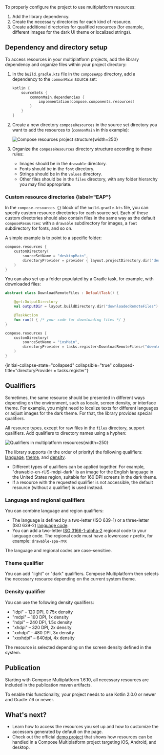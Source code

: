 [//]: # (title: Setup and configuration for multiplatform resources)

<toc-settings depth="3"/>

To properly configure the project to use multiplatform resources:

1. Add the library dependency.
2. Create the necessary directories for each kind of resource.
3. Create additional directories for qualified resources (for example, different images for the dark UI theme
    or localized strings).

## Dependency and directory setup

To access resources in your multiplatform projects, add the library dependency and organize files within your project directory:

1. In the `build.gradle.kts` file in the `composeApp` directory, add a dependency to the `commonMain` source set:

   ```kotlin
   kotlin {
       sourceSets {
           commonMain.dependencies {
               implementation(compose.components.resources)
           }
       }
   }
   ```

2. Create a new directory `composeResources` in the source set directory you want to add the resources to
   (`commonMain` in this example):

   ![Compose resources project structure](compose-resources-structure.png){width=250}

3. Organize the `composeResources` directory structure according to these rules:

   * Images should be in the `drawable` directory.
   * Fonts should be in the `font` directory.
   * Strings should be in the `values` directory.
   * Other files should be in the `files` directory, with any folder hierarchy you may find appropriate.

### Custom resource directories {label="EAP"}

In the `compose.resources {}` block of the `build.gradle.kts` file, you can specify custom resource directories for each source set.
Each of these custom directories should also contain files in the same way as the default `composeResources`: with a `drawable` subdirectory
for images, a `font` subdirectory for fonts, and so on.

A simple example is to point to a specific folder:

```kotlin
compose.resources {
    customDirectory(
        sourceSetName = "desktopMain",
        directoryProvider = provider { layout.projectDirectory.dir("desktopResources") }
    )
}
```

You can also set up a folder populated by a Gradle task, for example, with downloaded files:

```kotlin
abstract class DownloadRemoteFiles : DefaultTask() {

    @get:OutputDirectory
    val outputDir = layout.buildDirectory.dir("downloadedRemoteFiles")

    @TaskAction
    fun run() { /* your code for downloading files */ }
}

compose.resources {
    customDirectory(
        sourceSetName = "iosMain",
        directoryProvider = tasks.register<DownloadRemoteFiles>("downloadedRemoteFiles").map { it.outputDir.get() }
    )
}
```
{initial-collapse-state="collapsed" collapsible="true"  collapsed-title="directoryProvider = tasks.register<DownloadRemoteFiles>"}

## Qualifiers

Sometimes, the same resource should be presented in different ways depending on the environment, such as locale,
screen density, or interface theme. For example, you might need to localize texts for different languages or adjust
images for the dark theme. For that, the library provides special qualifiers.

All resource types, except for raw files in the `files` directory, support qualifiers. Add qualifiers to directory
names using a hyphen:

![Qualifiers in multiplatform resources](compose-resources-qualifiers.png){width=250}

The library supports (in the order of priority) the following qualifiers: [language](#language-and-regional-qualifiers),
[theme](#theme-qualifier), and [density](#density-qualifier).

* Different types of qualifiers can be applied together. For example, "drawable-en-rUS-mdpi-dark" is an image for the
  English language in the United States region, suitable for 160 DPI screens in the dark theme.
* If a resource with the requested qualifier is not accessible, the default resource (without a qualifier) is used instead.

### Language and regional qualifiers

You can combine language and region qualifiers:
* The language is defined by a two-letter (ISO 639-1)
    or a three-letter (ISO 639-2) [language code](https://www.loc.gov/standards/iso639-2/php/code_list.php).
* You can add a two-letter [ISO 3166-1-alpha-2](https://en.wikipedia.org/wiki/ISO_3166-1_alpha-2)
    regional code to your language code.
    The regional code must have a lowercase `r` prefix, for example: `drawable-spa-rMX`

The language and regional codes are case-sensitive.

### Theme qualifier

You can add "light" or "dark" qualifiers. Compose Multiplatform then selects the necessary resource depending on the
current system theme.

### Density qualifier

You can use the following density qualifiers:

* "ldpi" – 120 DPI, 0.75x density
* "mdpi" – 160 DPI, 1x density
* "hdpi" – 240 DPI, 1.5x density
* "xhdpi" – 320 DPI, 2x density
* "xxhdpi" – 480 DPI, 3x density
* "xxxhdpi" – 640dpi, 4x density

The resource is selected depending on the screen density defined in the system.

## Publication

Starting with Compose Multiplatform 1.6.10, all necessary resources are included in the publication
maven artifacts.

To enable this functionality, your project needs to use Kotlin 2.0.0 or newer and Gradle 7.6 or newer.

## What's next?

* Learn how to access the resources you set up and how to customize the accessors generated by default on the
    [](compose-multiplatform-resources-usage.md) page.
* Check out the official [demo project](https://github.com/JetBrains/compose-multiplatform/tree/master/components/resources/demo)
    that shows how resources can be handled in a Compose Multiplatform project targeting iOS, Android, and desktop.
